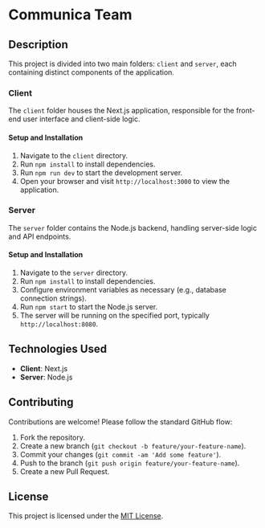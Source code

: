 # Communica Team

## Description

This project is divided into two main folders: `client` and `server`, each containing distinct components of the application.

### Client

The `client` folder houses the Next.js application, responsible for the front-end user interface and client-side logic.

#### Setup and Installation

1. Navigate to the `client` directory.
2. Run `npm install` to install dependencies.
3. Run `npm run dev` to start the development server.
4. Open your browser and visit `http://localhost:3000` to view the application.

### Server

The `server` folder contains the Node.js backend, handling server-side logic and API endpoints.

#### Setup and Installation

1. Navigate to the `server` directory.
2. Run `npm install` to install dependencies.
3. Configure environment variables as necessary (e.g., database connection strings).
4. Run `npm start` to start the Node.js server.
5. The server will be running on the specified port, typically `http://localhost:8080`.

## Technologies Used

- **Client**: Next.js
- **Server**: Node.js

## Contributing

Contributions are welcome! Please follow the standard GitHub flow:

1. Fork the repository.
2. Create a new branch (`git checkout -b feature/your-feature-name`).
3. Commit your changes (`git commit -am 'Add some feature'`).
4. Push to the branch (`git push origin feature/your-feature-name`).
5. Create a new Pull Request.

## License

This project is licensed under the [MIT License](LICENSE).
